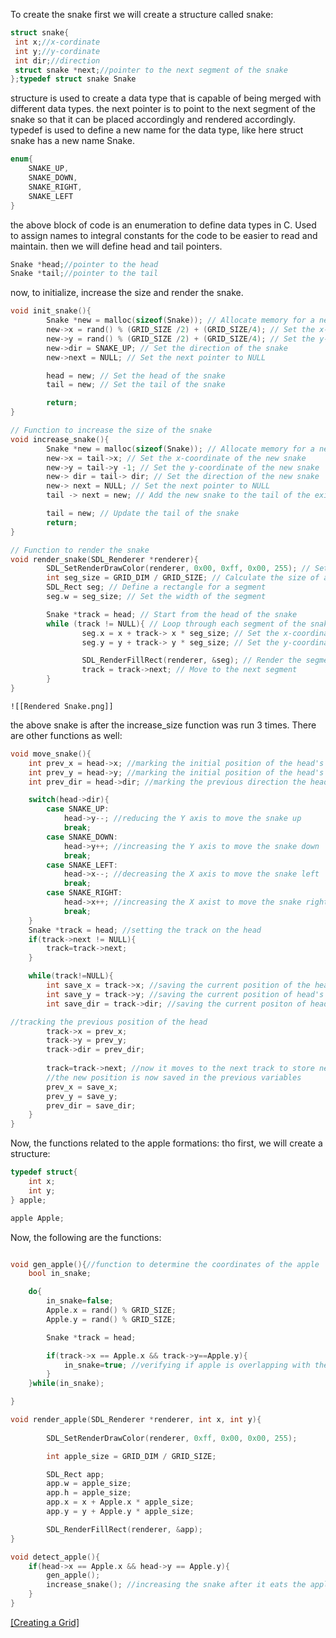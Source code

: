 To create the snake first we will create a structure called snake:
```C
struct snake{
 int x;//x-cordinate
 int y;//y-cordinate
 int dir;//direction
 struct snake *next;//pointer to the next segment of the snake
};typedef struct snake Snake
```
structure is used to create a data type that is capable of being merged with different data types. 
the next pointer is to point to the next segment of the snake so that it can be placed accordingly and rendered accordingly. 
typedef is used to define a new name for the data type, like here struct snake has a new name Snake. 
```C
enum{
	SNAKE_UP,
	SNAKE_DOWN,
	SNAKE_RIGHT,
	SNAKE_LEFT
}
```
 the above block of code is an enumeration to define data types in C. Used to assign names to integral constants for the code to be easier to read and maintain. 
 then we will define head and tail pointers. 
 ```C
 Snake *head;//pointer to the head
 Snake *tail;//pointer to the tail
```
now, to initialize, increase the size and render the snake. 
```C
void init_snake(){
        Snake *new = malloc(sizeof(Snake)); // Allocate memory for a new snake
        new->x = rand() % (GRID_SIZE /2) + (GRID_SIZE/4); // Set the x-coordinate of the snake
        new->y = rand() % (GRID_SIZE /2) + (GRID_SIZE/4); // Set the y-coordinate of the snake
        new->dir = SNAKE_UP; // Set the direction of the snake
        new->next = NULL; // Set the next pointer to NULL

        head = new; // Set the head of the snake
        tail = new; // Set the tail of the snake

        return;
}

// Function to increase the size of the snake
void increase_snake(){
        Snake *new = malloc(sizeof(Snake)); // Allocate memory for a new snake
        new->x = tail->x; // Set the x-coordinate of the new snake
        new->y = tail->y -1; // Set the y-coordinate of the new snake
        new-> dir = tail-> dir; // Set the direction of the new snake
        new-> next = NULL; // Set the next pointer to NULL
        tail -> next = new; // Add the new snake to the tail of the existing snake

        tail = new; // Update the tail of the snake
        return;
}

// Function to render the snake
void render_snake(SDL_Renderer *renderer){
        SDL_SetRenderDrawColor(renderer, 0x00, 0xff, 0x00, 255); // Set the color of the snake
        int seg_size = GRID_DIM / GRID_SIZE; // Calculate the size of a segment
        SDL_Rect seg; // Define a rectangle for a segment
        seg.w = seg_size; // Set the width of the segment

        Snake *track = head; // Start from the head of the snake
        while (track != NULL){ // Loop through each segment of the snake
                seg.x = x + track-> x * seg_size; // Set the x-coordinate of the segment
                seg.y = y + track-> y * seg_size; // Set the y-coordinate of the segment

                SDL_RenderFillRect(renderer, &seg); // Render the segment
                track = track->next; // Move to the next segment
        }
}
```
	![[Rendered Snake.png]]
the above snake is after the increase_size function was run 3 times. 
There are other functions as well: 
```C
void move_snake(){
	int prev_x = head->x; //marking the initial position of the head's x axis
	int prev_y = head->y; //marking the initial position of the head's y axis
	int prev_dir = head->dir; //marking the previous direction the head was heading into

	switch(head->dir){
		case SNAKE_UP:
			head->y--; //reducing the Y axis to move the snake up
			break;
		case SNAKE_DOWN:
			head->y++; //increasing the Y axis to move the snake down
			break;
		case SNAKE_LEFT:
			head->x--; //decreasing the X axis to move the snake left
			break;
		case SNAKE_RIGHT:
			head->x++; //increasing the X axist to move the snake right
			break;
	}
	Snake *track = head; //setting the track on the head
	if(track->next != NULL){
		track=track->next;
	}

	while(track!=NULL){
		int save_x = track->x; //saving the current position of the head's x axis
		int save_y = track->y; //saving the current position of head's y axis
		int save_dir = track->dir; //saving the current positon of head's direction

//tracking the previous position of the head
		track->x = prev_x; 
		track->y = prev_y;
		track->dir = prev_dir;
	
		track=track->next; //now it moves to the next track to store new information in the later part of the loop in the next node. 
		//the new position is now saved in the previous variables
		prev_x = save_x;
		prev_y = save_y;
		prev_dir = save_dir;
	}
}

```
Now, the functions related to the apple formations: 
tho first, we will create a structure: 
```C
typedef struct{
	int x;
	int y;
} apple;

apple Apple;

```
Now, the following are the functions: 
```C

void gen_apple(){//function to determine the coordinates of the apple
	bool in_snake;

	do{	
		in_snake=false;
		Apple.x = rand() % GRID_SIZE;
		Apple.y = rand() % GRID_SIZE;

		Snake *track = head;

		if(track->x == Apple.x && track->y==Apple.y){
			in_snake=true; //verifying if apple is overlapping with the snake or not
		}
	}while(in_snake);

}

void render_apple(SDL_Renderer *renderer, int x, int y){
		
		SDL_SetRenderDrawColor(renderer, 0xff, 0x00, 0x00, 255);

		int apple_size = GRID_DIM / GRID_SIZE;

		SDL_Rect app;
		app.w = apple_size;
		app.h = apple_size;
		app.x = x + Apple.x * apple_size;
		app.y = y + Apple.y * apple_size;

		SDL_RenderFillRect(renderer, &app);
}

void detect_apple(){
	if(head->x == Apple.x && head->y == Apple.y){
		gen_apple();
		increase_snake(); //increasing the snake after it eats the apple and generating another snake on another coordinates. 
	}
}

```

[[Creating a Grid]](https://github.com/VoIDWALkER7/Neural-Networks-In-C/blob/main/Snake%20Game%20Using%20C%20%26%20SDL2/Creating%20a%20Grid.md)
